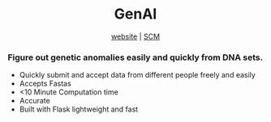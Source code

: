<div align="center">

# GenAI

[website](http://geneticai.azurewebsites.net/) | [SCM](http://geneticai.scm.azurewebsites.net/)

</div>

### Figure out genetic anomalies easily and quickly from DNA sets.

- Quickly submit and accept data from different people freely and easily
- Accepts Fastas
- <10 Minute Computation time
- Accurate
- Built with Flask lightweight and fast
